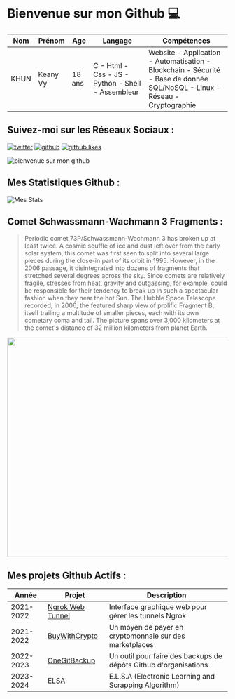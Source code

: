 # Bienvenue sur mon Github 💻
| Nom | Prénom | Age | Langage | Compétences |
|---  |---     |---  |---      |---
| KHUN | Keany Vy | 18 ans | C - Html - Css - JS - Python - Shell - Assembleur | Website - Application - Automatisation - Blockchain - Sécurité - Base de donnée SQL/NoSQL - Linux - Réseau - Cryptographie |

## Suivez-moi sur les Réseaux Sociaux :
[![twitter](https://img.shields.io/twitter/follow/thisiskeanyvy?style=social)](https://twitter.com/thisiskeanyvy)
[![github](https://img.shields.io/github/followers/thisiskeanyvy?style=social)](https://github.com/thisiskeanyvy?tab=followers)
[![github likes](https://img.shields.io/github/stars/thisiskeanyvy?style=social)](https://github.com/thisiskeanyvy)

![bienvenue sur mon github](https://thisiskeanyvy-hosting.pages.dev/banner.gif)

## Mes Statistiques Github :
![Mes Stats](https://github-readme-stats.vercel.app/api?username=thisiskeanyvy&show_icons=true&theme=radical)

## Comet Schwassmann-Wachmann 3 Fragments :

> Periodic comet 73P/Schwassmann-Wachmann 3 has broken up at least twice. A cosmic souffle of ice and dust left over from the early solar system, this comet was first seen to split into several large pieces during the close-in part of its orbit in 1995.  However, in the 2006 passage, it disintegrated into dozens of fragments that stretched several degrees across the sky. Since comets are relatively fragile, stresses from heat, gravity and outgassing, for example, could be responsible for their tendency to break up in such a spectacular fashion when they near the hot Sun. The Hubble Space Telescope recorded, in 2006, the featured sharp view of prolific Fragment B, itself trailing a multitude of smaller pieces, each with its own cometary coma and tail. The picture spans over 3,000 kilometers at the comet's distance of 32 million kilometers from planet Earth.

<img src='https://apod.nasa.gov/apod/image/2309/fragb73p_hst_960.jpg' width="800" height="500"/>

## Mes projets Github Actifs :
| Année | Projet | Description |
|---   |---     |---          |
| 2021-2022 | [Ngrok Web Tunnel](https://github.com/thisiskeanyvy/ngrok-web-manager) | Interface graphique web pour gérer les tunnels Ngrok |
| 2021-2022 | [BuyWithCrypto](https://github.com/BuyWithCrypto) | Un moyen de payer en cryptomonnaie sur des marketplaces |
| 2022-2023 | [OneGitBackup](https://github.com/BuyWithCrypto/OneGitBackup) | Un outil pour faire des backups de dépôts Github d'organisations |
| 2023-2024 | [ELSA](https://github.com/thisiskeanyvy/ELSA) | E.L.S.A (Electronic Learning and Scrapping Algorithm) |